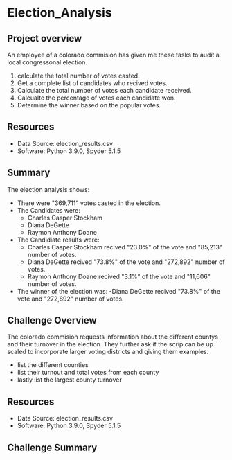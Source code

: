 # Election_Analysis

## Project overview
An employee of a colorado commision has given me these tasks to audit a local congressonal election.

1. calculate the total number of votes casted.
2. Get a complete list of candidates who recived votes.
3. Calculate the total number of votes each candidate received.
4. Calcualte the percentage of votes each candidate won.
5. Determine the winner based on the popular votes.

## Resources
 - Data Source: election_results.csv
 - Software: Python 3.9.0, Spyder 5.1.5

## Summary
The election analysis shows:
- There were "369,711" votes casted in the election.
- The Candidates were:
    - Charles Casper Stockham
    - Diana DeGette
    - Raymon Anthony Doane
- The Candidiate results were:
    - Charles Casper Stockham recived "23.0%" of the vote and "85,213" number of votes.
    - Diana DeGette recived "73.8%" of the vote and "272,892" number of votes.
    - Raymon Anthony Doane recived "3.1%" of the vote and "11,606" number of votes.
- The winner of the election was:
    -Diana DeGette recived "73.8%" of the vote and "272,892" number of votes.
    
## Challenge Overview
The colorado commision requests information about the different countys and their turnover in the election. They further ask if the scrip can be up scaled to incorporate larger voting districts and giving them examples. 
 - list the different counties
 - list their turnout and total votes from each county
 - lastly list the largest county turnover

## Resources
 - Data Source: election_results.csv
 - Software: Python 3.9.0, Spyder 5.1.5
 
## Challenge Summary
